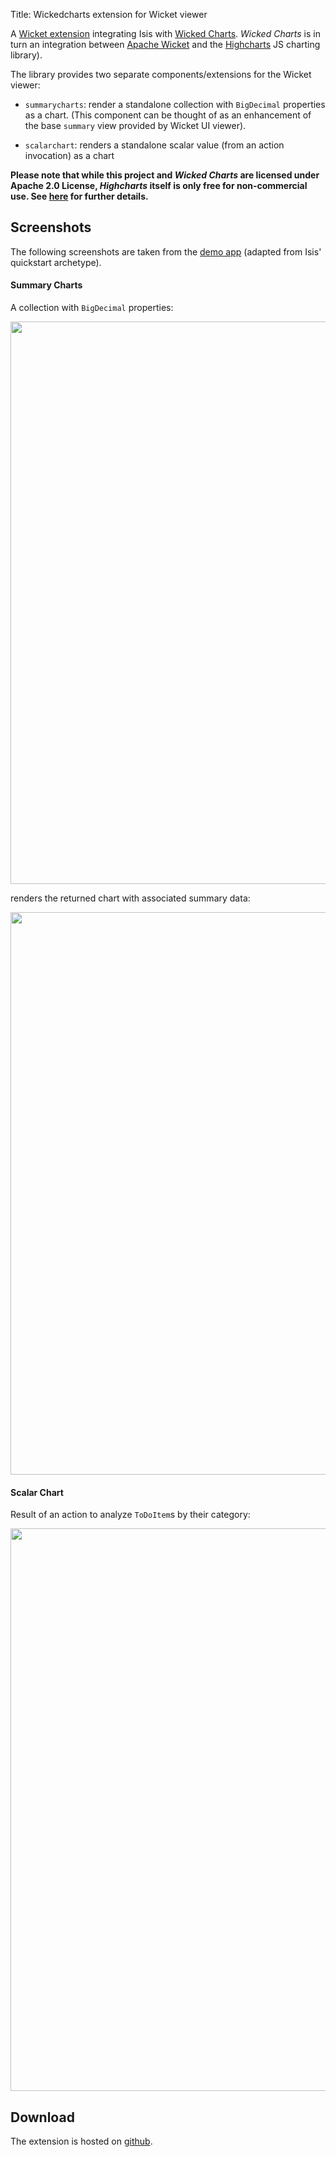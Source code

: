 Title: Wickedcharts extension for Wicket viewer

A [Wicket extension](https://github.com/isisaddons/isis-wicket-wickedcharts) integrating Isis with [Wicked Charts](https://code.google.com/p/wicked-charts/).  *Wicked Charts* is in turn an integration between [Apache Wicket](http://wicket.apache.org) and the [Highcharts](http://www.highcharts.com/) JS charting library).

The library provides two separate components/extensions for the Wicket viewer:

* `summarycharts`: render a standalone collection with `BigDecimal` properties as a chart.  (This component can be thought of as an enhancement of the base `summary` view provided by Wicket UI viewer).

* `scalarchart`: renders a standalone scalar value (from an action invocation) as a chart

**Please note that while this project and *Wicked Charts* are licensed under Apache 2.0 License, *Highcharts* itself is only free for non-commercial use.  See [here](http://shop.highsoft.com/highcharts.html) for further details.**


## Screenshots

The following screenshots are taken from the [demo app](https://github.com/isisaddons/isis-wicket-wickedcharts/tree/master/zzzdemo) (adapted from Isis' quickstart archetype).

#### Summary Charts

A collection with `BigDecimal` properties:

<img src="https://raw.github.com/isisaddons/isis-wicket-wickedcharts/master/images/summarychart-tab.png" style="width: 900px;"/>

renders the returned chart with associated summary data:

<img src="https://raw.github.com/isisaddons/isis-wicket-wickedcharts/master/images/summarychart.png" style="width: 900px;"/>


#### Scalar Chart

Result of an action to analyze `ToDoItem`s by their category:

<img src="https://raw.github.com/isisaddons/isis-wicket-wickedcharts/master/images/piechart.png" style="width: 900px;"/>

   
## Download

The extension is hosted on [github](https://github.com/isisaddons/isis-wicket-wickedcharts).
